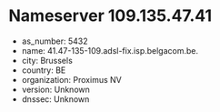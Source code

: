 # Nameserver 109.135.47.41

* as_number: 5432
* name: 41.47-135-109.adsl-fix.isp.belgacom.be.
* city: Brussels
* country: BE
* organization: Proximus NV
* version: Unknown
* dnssec: Unknown
